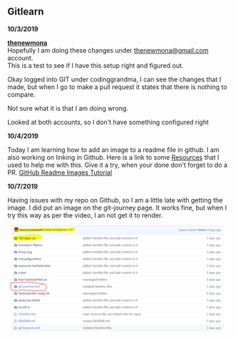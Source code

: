 
## Gitlearn 
**10/3/2019** 

**[thenewmona](https://github.com/thenewmona)**  
Hopefully I am doing these changes under thenewmona@gmail.com account.  
This is a test to see if I have this setup right and figured out.  

Okay logged into GIT under codinggrandma, I can see the changes that I made, but when I go to make a pull request it states that there is nothing to compare. 

Not sure what it is that I am doing wrong. 

Looked at both accounts, so I don't have something configured right

**10/4/2019**

Today I am learning how to add an image to a readme file in github.
I am also working on linking in Github.
Here is a link to some [Resources](gitresources.md) that I used to help me with this. 
Give it a try, when your done don't forget to do a PR. 
[GitHub Readme Images Tutorial ](https://www.youtube.com/watch?v=hHbWF1Bvgf4)

**10/7/2019**

Having issues with my repo on Github, so I am a little late with getting the image. 
I did put an image on the git-journey page.
It works fine, but when I try this way as per the video, I an not get it to render. 

<img src="./git-practice-test/images/github-gray-folder.png">